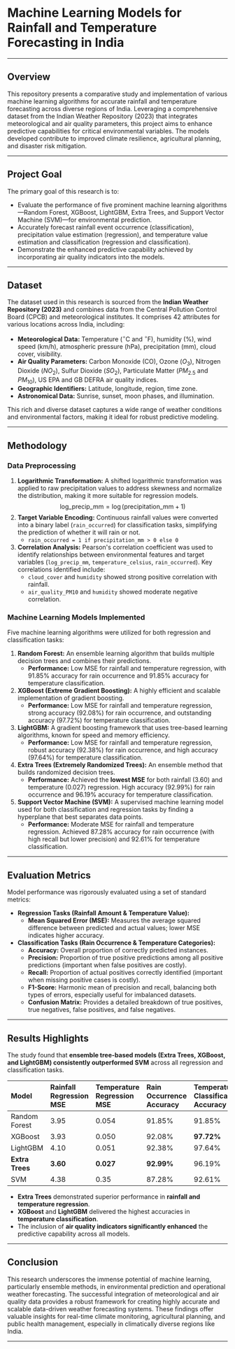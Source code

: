 # Machine Learning Models for Rainfall and Temperature Forecasting in India

---

## Overview

This repository presents a comparative study and implementation of various machine learning algorithms for accurate rainfall and temperature forecasting across diverse regions of India. Leveraging a comprehensive dataset from the Indian Weather Repository (2023) that integrates meteorological and air quality parameters, this project aims to enhance predictive capabilities for critical environmental variables. The models developed contribute to improved climate resilience, agricultural planning, and disaster risk mitigation.

---

## Project Goal

The primary goal of this research is to:
* Evaluate the performance of five prominent machine learning algorithms—Random Forest, XGBoost, LightGBM, Extra Trees, and Support Vector Machine (SVM)—for environmental prediction.
* Accurately forecast rainfall event occurrence (classification), precipitation value estimation (regression), and temperature value estimation and classification (regression and classification).
* Demonstrate the enhanced predictive capability achieved by incorporating air quality indicators into the models.

---

## Dataset

The dataset used in this research is sourced from the **Indian Weather Repository (2023)** and combines data from the Central Pollution Control Board (CPCB) and meteorological institutes. It comprises 42 attributes for various locations across India, including:

* **Meteorological Data:** Temperature ($^{\circ}$C and $^{\circ}$F), humidity (%), wind speed (km/h), atmospheric pressure (hPa), precipitation (mm), cloud cover, visibility.
* **Air Quality Parameters:** Carbon Monoxide (CO), Ozone ($O_3$), Nitrogen Dioxide ($NO_2$), Sulfur Dioxide ($SO_2$), Particulate Matter ($PM_{2.5}$ and $PM_{10}$), US EPA and GB DEFRA air quality indices.
* **Geographic Identifiers:** Latitude, longitude, region, time zone.
* **Astronomical Data:** Sunrise, sunset, moon phases, and illumination.

This rich and diverse dataset captures a wide range of weather conditions and environmental factors, making it ideal for robust predictive modeling.

---

## Methodology

### Data Preprocessing
1.  **Logarithmic Transformation:** A shifted logarithmic transformation was applied to raw precipitation values to address skewness and normalize the distribution, making it more suitable for regression models.
    $$
    \text{log\_precip\_mm} = \log(\text{precipitation\_mm} + 1)
    $$
2.  **Target Variable Encoding:** Continuous rainfall values were converted into a binary label (`rain_occurred`) for classification tasks, simplifying the prediction of whether it will rain or not.
    * `rain_occurred = 1 if precipitation_mm > 0 else 0`
3.  **Correlation Analysis:** Pearson's correlation coefficient was used to identify relationships between environmental features and target variables (`log_precip_mm`, `temperature_celsius`, `rain_occurred`). Key correlations identified include:
    * `cloud_cover` and `humidity` showed strong positive correlation with rainfall.
    * `air_quality_PM10` and `humidity` showed moderate negative correlation.

### Machine Learning Models Implemented

Five machine learning algorithms were utilized for both regression and classification tasks:

1.  **Random Forest:** An ensemble learning algorithm that builds multiple decision trees and combines their predictions.
    * **Performance:** Low MSE for rainfall and temperature regression, with 91.85% accuracy for rain occurrence and 91.85% accuracy for temperature classification.
2.  **XGBoost (Extreme Gradient Boosting):** A highly efficient and scalable implementation of gradient boosting.
    * **Performance:** Low MSE for rainfall and temperature regression, strong accuracy (92.08%) for rain occurrence, and outstanding accuracy (97.72%) for temperature classification.
3.  **LightGBM:** A gradient boosting framework that uses tree-based learning algorithms, known for speed and memory efficiency.
    * **Performance:** Low MSE for rainfall and temperature regression, robust accuracy (92.38%) for rain occurrence, and high accuracy (97.64%) for temperature classification.
4.  **Extra Trees (Extremely Randomized Trees):** An ensemble method that builds randomized decision trees.
    * **Performance:** Achieved the **lowest MSE** for both rainfall (3.60) and temperature (0.027) regression. High accuracy (92.99%) for rain occurrence and 96.19% accuracy for temperature classification.
5.  **Support Vector Machine (SVM):** A supervised machine learning model used for both classification and regression tasks by finding a hyperplane that best separates data points.
    * **Performance:** Moderate MSE for rainfall and temperature regression. Achieved 87.28% accuracy for rain occurrence (with high recall but lower precision) and 92.61% for temperature classification.

---

## Evaluation Metrics

Model performance was rigorously evaluated using a set of standard metrics:

* **Regression Tasks (Rainfall Amount & Temperature Value):**
    * **Mean Squared Error (MSE):** Measures the average squared difference between predicted and actual values; lower MSE indicates higher accuracy.
* **Classification Tasks (Rain Occurrence & Temperature Categories):**
    * **Accuracy:** Overall proportion of correctly predicted instances.
    * **Precision:** Proportion of true positive predictions among all positive predictions (important when false positives are costly).
    * **Recall:** Proportion of actual positives correctly identified (important when missing positive cases is costly).
    * **F1-Score:** Harmonic mean of precision and recall, balancing both types of errors, especially useful for imbalanced datasets.
    * **Confusion Matrix:** Provides a detailed breakdown of true positives, true negatives, false positives, and false negatives.

---

## Results Highlights

The study found that **ensemble tree-based models (Extra Trees, XGBoost, and LightGBM) consistently outperformed SVM** across all regression and classification tasks.

| Model                 | Rainfall Regression MSE | Temperature Regression MSE | Rain Occurrence Accuracy | Temperature Classification Accuracy |
| :-------------------- | :---------------------- | :------------------------- | :----------------------- | :---------------------------------- |
| Random Forest         | 3.95                    | 0.054                      | 91.85%                   | 91.85%                              |
| XGBoost               | 3.93                    | 0.050                      | 92.08%                   | **97.72%** |
| LightGBM              | 4.10                    | 0.051                      | 92.38%                   | 97.64%                              |
| **Extra Trees** | **3.60** | **0.027** | **92.99%** | 96.19%                              |
| SVM                   | 4.38                    | 0.35                       | 87.28%                   | 92.61%                              |

* **Extra Trees** demonstrated superior performance in **rainfall and temperature regression**.
* **XGBoost** and **LightGBM** delivered the highest accuracies in **temperature classification**.
* The inclusion of **air quality indicators significantly enhanced** the predictive capability across all models.

---

## Conclusion

This research underscores the immense potential of machine learning, particularly ensemble methods, in environmental prediction and operational weather forecasting. The successful integration of meteorological and air quality data provides a robust framework for creating highly accurate and scalable data-driven weather forecasting systems. These findings offer valuable insights for real-time climate monitoring, agricultural planning, and public health management, especially in climatically diverse regions like India.

---
